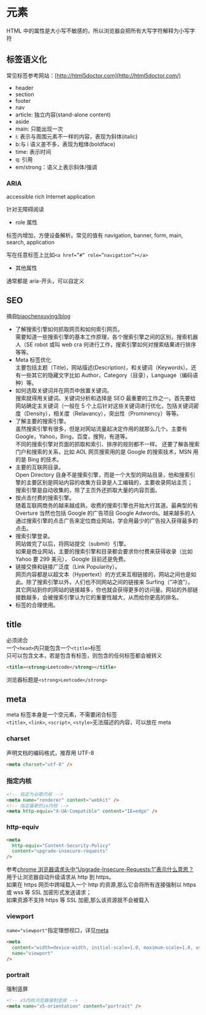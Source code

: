 # 元素

HTML 中的属性是大小写不敏感的，所以浏览器会把所有大写字符解释为小写字符

## 标签语义化

常见标签参考网站：[http://html5doctor.com](http://html5doctor.com/)

- header
- section
- footer
- nav
- article: 独立内容(stand-alone content)
- aside
- main: 只能出现一次
- i: 表示与周围元素不一样的内容，表现为斜体(italic)
- b:与 i 语义差不多，表现为粗体(boldface)
- time: 表示时间
- q: 引用
- em/strong：语义上表示斜体/强调

### ARIA

accessible rich Internet application

针对无障碍阅读

- role 属性

标签内增加，方便设备解析。常见的值有 navigation, banner, form, main, search,
application

写在任意标签上比如`<a href=”#” role=”navigation”></a>`

- 其他属性

通常都是 aria-开头，可以自定义

## SEO

摘自[biaochenxuying/blog](https://github.com/biaochenxuying/blog/blob/master/interview/fe-interview.md)

- 了解搜索引擎如何抓取网页和如何索引网页。  
  需要知道一些搜索引擎的基本工作原理，各个搜索引擎之间的区别，搜索机器人（SE robot 或叫 web cra 何进行工作，搜索引擎如何对搜索结果进行排序等等。
- Meta 标签优化  
  主要包括主题（Title)，网站描述(Description)，和关键词（Keywords）。还有一些其它的隐藏文字比如 Author，Category（目录），Language（编码语种）等。
- 如何选取关键词并在网页中放置关键词。  
  搜索就得用关键词。关键词分析和选择是 SEO 最重要的工作之一。首先要给网站确定主关键词（一般在 5 个上后针对这些关键词进行优化，包括关键词密度（Density），相关度（Relavancy），突出性（Prominency）等等。
- 了解主要的搜索引擎。  
  虽然搜索引擎有很多，但是对网站流量起决定作用的就那么几个。主要有 Google，Yahoo，Bing，百度，搜狗，有道等。  
  不同的搜索引擎对页面的抓取和索引、排序的规则都不一样。
  还要了解各搜索门户和搜索的关系，比如 AOL 网页搜索用的是 Google 的搜索技术，MSN 用的是 Bing 的技术。
- 主要的互联网目录。  
  Open Directory 自身不是搜索引擎，而是一个大型的网站目录，他和搜索引擎的主要区别是网站内容的收集方目录是人工编辑的，主要收录网站主页；  
  搜索引擎是自动收集的，除了主页外还抓取大量的内容页面。
- 按点击付费的搜索引擎。  
  随着互联网商务的越来越成熟，收费的搜索引擎也开始大行其道。最典型的有 Overture 当然也包括 Google 的广告项目 Google Adwords。越来越多的人通过搜索引擎的点击广告来定位商业网站，学会用最少的广告投入获得最多的点击。
- 搜索引擎登录。  
  网站做完了以后，将网站提交（submit）引擎。  
  如果是商业网站，主要的搜索引擎和目录都会要求你付费来获得收录（比如 Yahoo 要 299 美元）， Google 目前还是免费。
- 链接交换和链接广泛度（Link Popularity）。  
  网页内容都是以超文本（Hypertext）的方式来互相链接的，网站之间也是如此。除了搜索引擎以外，人们也不同网站之间的链接来 Surfing（“冲浪”）。  
  其它网站到你的网站的链接越多，你也就会获得更多的访问量。网站的外部链接数越多，会被搜索引擎认为它的重要性越大，从而给你更高的排名。
- 标签的合理使用。

## title

必须闭合  
一个`<head>`内只能包含一个`<title>`标签  
只可以包含文本，若是包含有标签，则包含的任何标签都会被转义

```html
<title><strong>Leetcode</strong></title>
```

浏览器标题是`<strong>Leetcode</strong>`

## meta

meta 标签本身是一个空元素，不需要闭合标签  
`<title>`, `<link>`, `<script>`, `<style>`无法描述的内容，可以放在 meta

### charset

声明文档的编码格式，推荐用 UTF-8

```html
<meta charset="utf-8" />
```

### 指定内核

```html
<!-- 指定为谷歌内核 -->
<meta name="renderer" content="webkit" />
<!-- 指定最新的ie内核 -->
<meta http-equiv="X-UA-Compatible" content="IE=edge" />
```

### http-equiv

```html
<meta
  http-equiv="Content-Security-Policy"
  content="upgrade-insecure-requests"
/>
```

参考[chrome 浏览器请求头中“Upgrade-Insecure-Requests:1”表示什么意思？](https://segmentfault.com/q/1010000005875125?_ea=937051)  
用于让浏览器自动升级请求从 http 到 https。  
如果在 https 网页中跨域载入一个 http 的资源,那么它会将所有连接强制以 https 或 wss 等 SSL 加密形式发送请求；  
如果资源不支持 https 等 SSL 加密,那么该资源就不会被载入

### viewport

`name="viewport"`指定理想视口，详见[meta](./07_responsive.html#meta)

```html
<meta
  content="width=device-width, initial-scale=1.0, maximum-scale=1.0, user-scalable=0, viewport-fit=cover"
  name="viewport"
/>
```

### portrait

强制竖屏

```html
<!-- x5内核浏览器强制竖屏 -->
<meta name="x5-orientation" content="portrait" />
```

